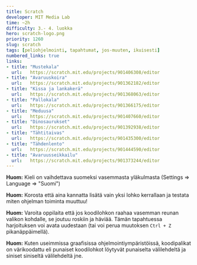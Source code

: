 ```yaml
---
title: Scratch
developer: MIT Media Lab
time: ~2h
difficulty: 3.- 4. luokka
hero: scratch-logo.png
priority: 1260
slug: scratch
tags: [peliohjelmointi, tapahtumat, jos-muuten, ikuisesti]
numbered_links: true
links:
- title: "Mustekala"
  url:   https://scratch.mit.edu/projects/901406308/editor
- title: "Avaruuskoira"
  url:   https://scratch.mit.edu/projects/901362182/editor
- title: "Kissa ja lankakerä"
  url:   https://scratch.mit.edu/projects/901368063/editor
- title: "Pallokala"
  url:   https://scratch.mit.edu/projects/901366175/editor
- title: "Meduusa"
  url:   https://scratch.mit.edu/projects/901407660/editor
- title: "Dinosaurukset"
  url:   https://scratch.mit.edu/projects/901392938/editor
- title: "Tähtitaivas"
  url:   https://scratch.mit.edu/projects/901435300/editor
- title: "Tähdenlento"
  url:   https://scratch.mit.edu/projects/901444590/editor
- title: "Avaruusseikkailu"
  url:   https://scratch.mit.edu/projects/901373244/editor
---
```



**Huom:** Kieli on vaihdettava suomeksi vasemmasta yläkulmasta (Settings => Language => "Suomi")

**Huom:** Korosta että aina kannatta lisätä vain yksi lohko kerrallaan ja testata miten ohjelman toiminta muuttuu!

**Huom:** Varoita oppilaita että jos koodilohkon raahaa vasemman reunan valikon kohdalle, se joutuu roskiin ja häviää. Tämän tapahtuessa harjoituksen voi avata uudestaan (tai voi perua muutoksen `Ctrl + Z` pikanäppäimellä).

**Huom:** Kuten useimmissa graafisissa ohjelmointiympäristöissä, koodipalikat on värikoodattu eli punaiset koodilohkot löytyvät punaiselta välilehdeltä ja siniset siniseltä välilehdeltä jne.
